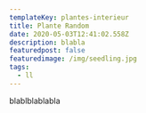 ```yaml
---
templateKey: plantes-interieur
title: Plante Random
date: 2020-05-03T12:41:02.558Z
description: blabla
featuredpost: false
featuredimage: /img/seedling.jpg
tags:
  - ll
---
```

blablblablabla